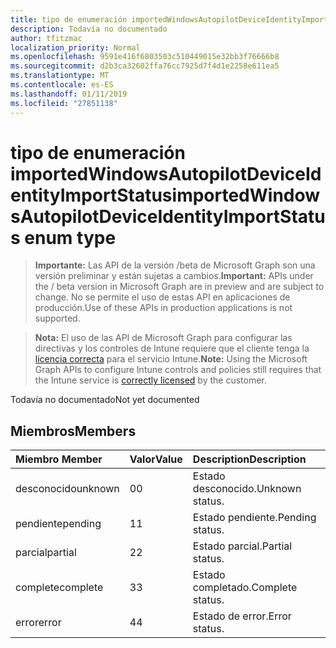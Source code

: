 ```yaml
---
title: tipo de enumeración importedWindowsAutopilotDeviceIdentityImportStatus
description: Todavía no documentado
author: tfitzmac
localization_priority: Normal
ms.openlocfilehash: 9591e416f6803503c510449015e32bb3f76666b8
ms.sourcegitcommit: d2b3ca32602ffa76cc7925d7f4d1e2258e611ea5
ms.translationtype: MT
ms.contentlocale: es-ES
ms.lasthandoff: 01/11/2019
ms.locfileid: "27851138"
---
```

# <a name="importedwindowsautopilotdeviceidentityimportstatus-enum-type"></a><span data-ttu-id="382b0-103">tipo de enumeración importedWindowsAutopilotDeviceIdentityImportStatus</span><span class="sxs-lookup"><span data-stu-id="382b0-103">importedWindowsAutopilotDeviceIdentityImportStatus enum type</span></span>

> <span data-ttu-id="382b0-104">**Importante:** Las API de la versión /beta de Microsoft Graph son una versión preliminar y están sujetas a cambios.</span><span class="sxs-lookup"><span data-stu-id="382b0-104">**Important:** APIs under the / beta version in Microsoft Graph are in preview and are subject to change.</span></span> <span data-ttu-id="382b0-105">No se permite el uso de estas API en aplicaciones de producción.</span><span class="sxs-lookup"><span data-stu-id="382b0-105">Use of these APIs in production applications is not supported.</span></span>

> <span data-ttu-id="382b0-106">**Nota:** El uso de las API de Microsoft Graph para configurar las directivas y los controles de Intune requiere que el cliente tenga la [licencia correcta](https://go.microsoft.com/fwlink/?linkid=839381) para el servicio Intune.</span><span class="sxs-lookup"><span data-stu-id="382b0-106">**Note:** Using the Microsoft Graph APIs to configure Intune controls and policies still requires that the Intune service is [correctly licensed](https://go.microsoft.com/fwlink/?linkid=839381) by the customer.</span></span>

<span data-ttu-id="382b0-107">Todavía no documentado</span><span class="sxs-lookup"><span data-stu-id="382b0-107">Not yet documented</span></span>
## <a name="members"></a><span data-ttu-id="382b0-108">Miembros</span><span class="sxs-lookup"><span data-stu-id="382b0-108">Members</span></span>
|<span data-ttu-id="382b0-109">Miembro	</span><span class="sxs-lookup"><span data-stu-id="382b0-109">Member</span></span>|<span data-ttu-id="382b0-110">Valor</span><span class="sxs-lookup"><span data-stu-id="382b0-110">Value</span></span>|<span data-ttu-id="382b0-111">Description</span><span class="sxs-lookup"><span data-stu-id="382b0-111">Description</span></span>|
|:---|:---|:---|
|<span data-ttu-id="382b0-112">desconocido</span><span class="sxs-lookup"><span data-stu-id="382b0-112">unknown</span></span>|<span data-ttu-id="382b0-113">0</span><span class="sxs-lookup"><span data-stu-id="382b0-113">0</span></span>|<span data-ttu-id="382b0-114">Estado desconocido.</span><span class="sxs-lookup"><span data-stu-id="382b0-114">Unknown status.</span></span>|
|<span data-ttu-id="382b0-115">pendiente</span><span class="sxs-lookup"><span data-stu-id="382b0-115">pending</span></span>|<span data-ttu-id="382b0-116">1</span><span class="sxs-lookup"><span data-stu-id="382b0-116">1</span></span>|<span data-ttu-id="382b0-117">Estado pendiente.</span><span class="sxs-lookup"><span data-stu-id="382b0-117">Pending status.</span></span>|
|<span data-ttu-id="382b0-118">parcial</span><span class="sxs-lookup"><span data-stu-id="382b0-118">partial</span></span>|<span data-ttu-id="382b0-119">2</span><span class="sxs-lookup"><span data-stu-id="382b0-119">2</span></span>|<span data-ttu-id="382b0-120">Estado parcial.</span><span class="sxs-lookup"><span data-stu-id="382b0-120">Partial status.</span></span>|
|<span data-ttu-id="382b0-121">complete</span><span class="sxs-lookup"><span data-stu-id="382b0-121">complete</span></span>|<span data-ttu-id="382b0-122">3</span><span class="sxs-lookup"><span data-stu-id="382b0-122">3</span></span>|<span data-ttu-id="382b0-123">Estado completado.</span><span class="sxs-lookup"><span data-stu-id="382b0-123">Complete status.</span></span>|
|<span data-ttu-id="382b0-124">error</span><span class="sxs-lookup"><span data-stu-id="382b0-124">error</span></span>|<span data-ttu-id="382b0-125">4</span><span class="sxs-lookup"><span data-stu-id="382b0-125">4</span></span>|<span data-ttu-id="382b0-126">Estado de error.</span><span class="sxs-lookup"><span data-stu-id="382b0-126">Error status.</span></span>|





